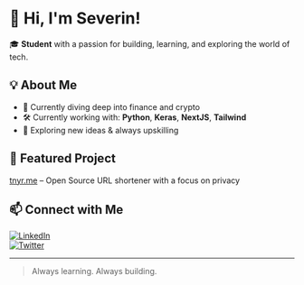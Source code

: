 # 👋 Hi, I'm Severin!

🎓 **Student** with a passion for building, learning, and exploring the world of tech.

## 💡 About Me

- 🔭 Currently diving deep into finance and crypto  
- 🛠️ Currently working with: **Python**, **Keras**, **NextJS**, **Tailwind**  
- 🚀 Exploring new ideas & always upskilling

## 🌟 Featured Project

[tnyr.me](https://tnyr.me) – Open Source URL shortener with a focus on privacy

## 📫 Connect with Me

[![LinkedIn](https://img.shields.io/badge/LinkedIn-Connect-blue?style=for-the-badge&logo=linkedin)](https://www.linkedin.com/in/severin-hilbert/)  
[![Twitter](https://img.shields.io/badge/X-Follow-black?style=for-the-badge&logo=twitter)](https://x.com/evverin)

---

> Always learning. Always building.
